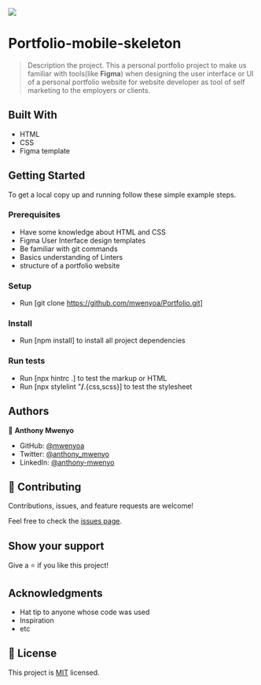 ![](https://img.shields.io/badge/Microverse-blueviolet)

# Portfolio-mobile-skeleton
 

> Description the project.
This a personal  portfolio project to make us familiar with tools(like **Figma**) when designing the user interface or UI of a personal portfolio website for website developer as tool of self marketing to the employers or clients.

## Built With

- HTML
- CSS
- Figma template

## Getting Started
To get a local copy up and running follow these simple example steps.

### Prerequisites
- Have some knowledge about HTML and CSS
- Figma User Interface design templates
- Be familiar with git commands
- Basics understanding of Linters
- structure of a portfolio website
### Setup
- Run [git clone https://github.com/mwenyoa/Portfolio.git] 
### Install
- Run [npm install] to install all project dependencies

### Run tests
- Run [npx hintrc .] to test the markup or HTML
- Run [npx stylelint "**/**.{css,scss}] to test the stylesheet

## Authors

👤 **Anthony Mwenyo**

- GitHub: [@mwenyoa](https://github.com/mwenyoa)
- Twitter: [@anthony_mwenyo](https://twitter.com/anthony_mwenyo)
- LinkedIn: [@anthony-mwenyo](https://www.linkedin.com/in/anthony-mwenyo-710318131/)


## 🤝 Contributing

Contributions, issues, and feature requests are welcome!

Feel free to check the [issues page](../../issues/).

## Show your support

Give a ⭐️ if you like this project!

## Acknowledgments

- Hat tip to anyone whose code was used
- Inspiration
- etc

## 📝 License

This project is [MIT](./MIT.md) licensed.
